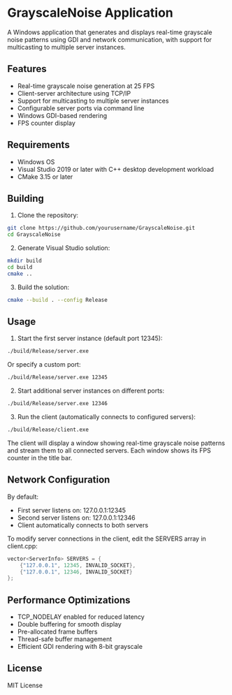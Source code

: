 # GrayscaleNoise Application

A Windows application that generates and displays real-time grayscale noise patterns using GDI and network communication, with support for multicasting to multiple server instances.

## Features

- Real-time grayscale noise generation at 25 FPS
- Client-server architecture using TCP/IP
- Support for multicasting to multiple server instances
- Configurable server ports via command line
- Windows GDI-based rendering
- FPS counter display

## Requirements

- Windows OS
- Visual Studio 2019 or later with C++ desktop development workload
- CMake 3.15 or later

## Building

1. Clone the repository:
```bash
git clone https://github.com/yourusername/GrayscaleNoise.git
cd GrayscaleNoise
```

2. Generate Visual Studio solution:
```bash
mkdir build
cd build
cmake ..
```

3. Build the solution:
```bash
cmake --build . --config Release
```

## Usage

1. Start the first server instance (default port 12345):
```bash
./build/Release/server.exe
```

   Or specify a custom port:
```bash
./build/Release/server.exe 12345
```

2. Start additional server instances on different ports:
```bash
./build/Release/server.exe 12346
```

3. Run the client (automatically connects to configured servers):
```bash
./build/Release/client.exe
```

The client will display a window showing real-time grayscale noise patterns and stream them to all connected servers. Each window shows its FPS counter in the title bar.

## Network Configuration

By default:
- First server listens on: 127.0.0.1:12345
- Second server listens on: 127.0.0.1:12346
- Client automatically connects to both servers

To modify server connections in the client, edit the SERVERS array in client.cpp:
```cpp
vector<ServerInfo> SERVERS = {
    {"127.0.0.1", 12345, INVALID_SOCKET},
    {"127.0.0.1", 12346, INVALID_SOCKET}
};
```

## Performance Optimizations

- TCP_NODELAY enabled for reduced latency
- Double buffering for smooth display
- Pre-allocated frame buffers
- Thread-safe buffer management
- Efficient GDI rendering with 8-bit grayscale

## License

MIT License